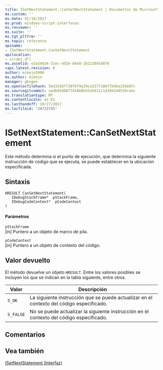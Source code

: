 ```yaml
---
title: ISetNextStatement::CanSetNextStatement | Documentos de Microsoft
ms.custom: ''
ms.date: 01/18/2017
ms.prod: windows-script-interfaces
ms.reviewer: ''
ms.suite: ''
ms.tgt_pltfrm: ''
ms.topic: reference
apiname:
- ISetNextStatement.CanSetNextStatement
apilocation:
- scrobj.dll
ms.assetid: e2a54634-31ec-4d16-84e8-2b123845d876
caps.latest.revision: 6
author: mikejo5000
ms.author: mikejo
manager: ghogen
ms.openlocfilehash: 5bd32ddf73076f9e29ca3377186ff64be256b8fc
ms.sourcegitcommit: aadb9588877418b8b55a5612c1d3842d4520ca4c
ms.translationtype: MT
ms.contentlocale: es-ES
ms.lasthandoff: 10/27/2017
ms.locfileid: "24733745"
---
```

# <a name="isetnextstatementcansetnextstatement"></a>ISetNextStatement::CanSetNextStatement
Este método determina si el punto de ejecución, que determina la siguiente instrucción de código que se ejecuta, se puede establecer en la ubicación especificada.  
  
## <a name="syntax"></a>Sintaxis  
  
```  
HRESULT CanSetNextStatement(  
   IDebugStackFrame*  pStackFrame,  
   IDebugCodeContext*  pCodeContext  
)  
```  
  
#### <a name="parameters"></a>Parámetros  
 `pStackFrame`  
 [in] Puntero a un objeto de marco de pila.  
  
 `pCodeContext`  
 [in] Puntero a un objeto de contexto del código.  
  
## <a name="return-value"></a>Valor devuelto  
 El método devuelve un objeto `HRESULT`. Entre los valores posibles se incluyen los que se indican en la tabla siguiente, entre otros.  
  
|Valor|Descripción|  
|-----------|-----------------|  
|`S_OK`|La siguiente instrucción que se puede actualizar en el contexto del código especificado.|  
|`S_FALSE`|No se puede actualizar la siguiente instrucción en el contexto del código especificado.|  
  
## <a name="remarks"></a>Comentarios  
  
## <a name="see-also"></a>Vea también  
 [ISetNextStatement (Interfaz)](../../winscript/reference/isetnextstatement-interface.md)
